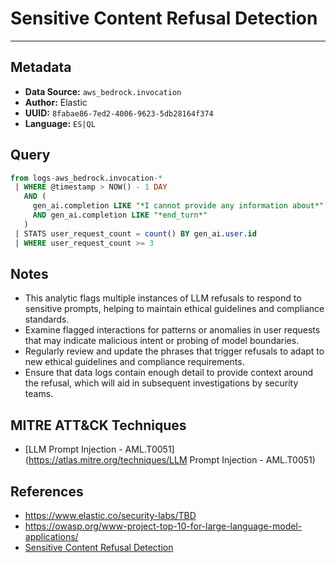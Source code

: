 # Sensitive Content Refusal Detection

---

## Metadata

- **Data Source:** `aws_bedrock.invocation`
- **Author:** Elastic
- **UUID:** `8fabae86-7ed2-4006-9623-5db28164f374`
- **Language:** `ES|QL`

## Query

```sql
from logs-aws_bedrock.invocation-*
 | WHERE @timestamp > NOW() - 1 DAY
   AND (
     gen_ai.completion LIKE "*I cannot provide any information about*"
     AND gen_ai.completion LIKE "*end_turn*"
   )
 | STATS user_request_count = count() BY gen_ai.user.id
 | WHERE user_request_count >= 3
```

## Notes

- This analytic flags multiple instances of LLM refusals to respond to sensitive prompts, helping to maintain ethical guidelines and compliance standards.
- Examine flagged interactions for patterns or anomalies in user requests that may indicate malicious intent or probing of model boundaries.
- Regularly review and update the phrases that trigger refusals to adapt to new ethical guidelines and compliance requirements.
- Ensure that data logs contain enough detail to provide context around the refusal, which will aid in subsequent investigations by security teams.

## MITRE ATT&CK Techniques

- [LLM Prompt Injection - AML.T0051](https://atlas.mitre.org/techniques/LLM Prompt Injection - AML.T0051)

## References

- https://www.elastic.co/security-labs/TBD
- https://owasp.org/www-project-top-10-for-large-language-model-applications/
- [Sensitive Content Refusal Detection](../queries/llm_sensitive_content_refusal_detection.toml)
